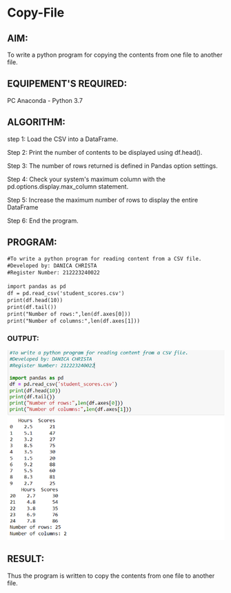 # Copy-File
## AIM:
To write a python program for copying the contents from one file to another file.
## EQUIPEMENT'S REQUIRED: 
PC
Anaconda - Python 3.7
## ALGORITHM: 
step 1:
Load the CSV into a DataFrame.

Step 2:
Print the number of contents to be displayed using df.head().

Step 3:
The number of rows returned is defined in Pandas option settings.

Step 4:
Check your system's maximum column with the pd.options.display.max_column statement.

Step 5:
Increase the maximum number of rows to display the entire DataFrame

Step 6:
End the program.

## PROGRAM:
```
#To write a python program for reading content from a CSV file.
#Developed by: DANICA CHRISTA
#Register Number: 212223240022

import pandas as pd
df = pd.read_csv('student_scores.csv')
print(df.head(10))
print(df.tail())
print("Number of rows:",len(df.axes[0]))
print("Number of columns:",len(df.axes[1]))
```
### OUTPUT:

![alt text](image.png)

## RESULT:
Thus the program is written to copy the contents from one file to another file.
